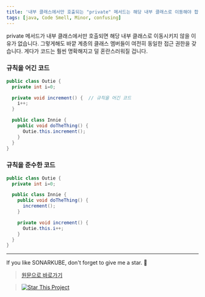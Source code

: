 ```yaml
---
title: '내부 클래스에서만 호출되는 "private" 메서드는 해당 내부 클래스로 이동해야 합니다'
tags: [java, Code Smell, Minor, confusing]
---
```


private 메서드가 내부 클래스에서만 호출되면 해당 내부 클래스로 이동시키지 않을 이유가 없습니다.
그렇게해도 바깥 계층의 클래스 멤버들이 여전히 동일한 접근 권한을 갖습니다.
게다가 코드는 훨씬 명확해지고 덜 혼란스러워질 겁니다.

### 규칙을 어긴 코드

```java
public class Outie {
  private int i=0;

  private void increment() {  // 규칙을 어긴 코드
    i++;
  }

  public class Innie {
    public void doTheThing() {
      Outie.this.increment();
    }
  }
}
```

### 규칙을 준수한 코드

```java
public class Outie {
  private int i=0;

  public class Innie {
    public void doTheThing() {
      increment();
    }

    private void increment() {
      Outie.this.i++;
    }
  }
}
```

---

If you like SONARKUBE, don't forget to give me a star. :star2:

> [원문으로 바로가기](https://rules.sonarsource.com/java/tag/confusing/RSPEC-3398)

> [![Star This Project](https://img.shields.io/github/stars/kantabile/sonarkube.svg?label=Stars&style=social)](https://github.com/kantabile/sonarkube)
